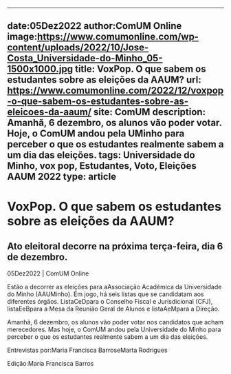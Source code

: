 
---
date:05Dez2022
author:ComUM Online
image:https://www.comumonline.com/wp-content/uploads/2022/10/Jose-Costa_Universidade-do-Minho_05-1500x1000.jpg
title: VoxPop. O que sabem os estudantes sobre as eleições da AAUM?
url: https://www.comumonline.com/2022/12/voxpop-o-que-sabem-os-estudantes-sobre-as-eleicoes-da-aaum/
site: ComUM
description: Amanhã, 6 dezembro, os alunos vão poder votar. Hoje, o ComUM andou pela UMinho para perceber o que os estudantes realmente sabem a um dia das eleições.
tags: Universidade do Minho, vox pop, Estudantes, Voto, Eleições AAUM 2022
type: article
---


# VoxPop. O que sabem os estudantes sobre as eleições da AAUM?

## Ato eleitoral decorre na próxima terça-feira, dia 6 de dezembro.

05Dez2022 | ComUM Online

Estão a decorrer as eleições para aAssociação Académica da Universidade do Minho (AAUMinho). Em jogo, há seis listas que se candidatam aos diferentes órgãos. ListaCeDpara o Conselho Fiscal e Jurisdicional (CFJ), listaEeBpara a Mesa da Reunião Geral de Alunos e listaAeMpara a Direção.

Amanhã, 6 dezembro, os alunos vão poder votar nos candidatos que acham merecedores. Mas hoje, o ComUM andou pela Universidade do Minho para perceber o que os estudantes realmente sabem a um dia das eleições.



Entrevistas por:Maria Francisca BarroseMarta Rodrigues

Edição:Maria Francisca Barros

